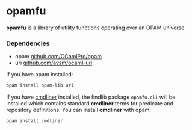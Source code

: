opamfu
======

**opamfu** is a library of utility functions operating over an OPAM
 universe.

### Dependencies

- opam [github.com/OCamlPro/opam](https://github.com/OCamlPro/opam)
- uri [github.com/avsm/ocaml-uri](https://github.com/avsm/ocaml-uri)

If you have opam installed:
```bash
opam install opam-lib uri
```

If you have [cmdliner](http://erratique.ch/software/cmdliner) installed,
the findlib package `opamfu.cli` will be installed which contains
standard **cmdliner** terms for predicate and repository definitions. You
can install **cmdliner** with opam:
```bash
opam install cmdliner
```
